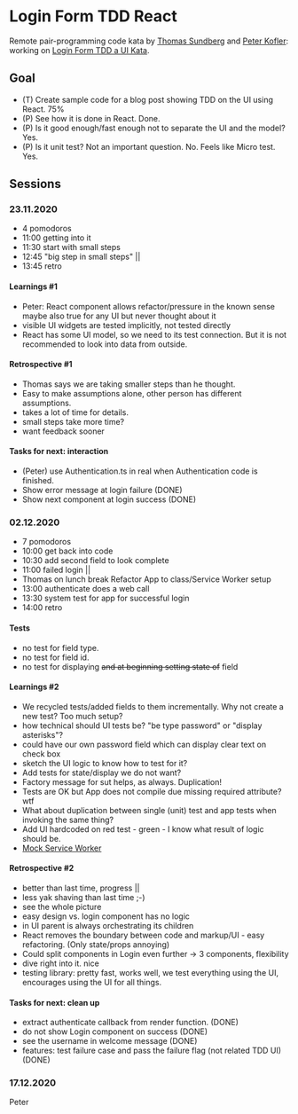 # Login Form TDD React

Remote pair-programming code kata by [Thomas Sundberg](https://www.thinkcode.se/)
and [Peter Kofler](https://www.code-cop.org/): working on
[Login Form TDD a UI Kata](https://blog.code-cop.org/2020/01/login-form-tdd-ui-kata.html).

## Goal

- (T) Create sample code for a blog post showing TDD on the UI using React. 75%
- (P) See how it is done in React. Done.
- (P) Is it good enough/fast enough not to separate the UI and the model? Yes.
- (P) Is it unit test? Not an important question. No. Feels like Micro test. Yes.

## Sessions

### 23.11.2020

- 4 pomodoros
- 11:00 getting into it
- 11:30 start with small steps
- 12:45 "big step in small steps" ||
- 13:45 retro

#### Learnings #1

- Peter: React component allows refactor/pressure in the known sense
  maybe also true for any UI but never thought about it
- visible UI widgets are tested implicitly, not tested directly
- React has some UI model, so we need to its test connection.
  But it is not recommended to look into data from outside.

#### Retrospective #1

- Thomas says we are taking smaller steps than he thought.
- Easy to make assumptions alone, other person has different assumptions.
- takes a lot of time for details.
- small steps take more time?
- want feedback sooner

#### Tasks for next: interaction

- (Peter) use Authentication.ts in real when Authentication code is finished.
- Show error message at login failure (DONE)
- Show next component at login success (DONE)

### 02.12.2020

- 7 pomodoros
- 10:00 get back into code
- 10:30 add second field to look complete
- 11:00 failed login ||
- Thomas on lunch break Refactor App to class/Service Worker setup
- 13:00 authenticate does a web call
- 13:30 system test for app for successful login
- 14:00 retro

#### Tests

- no test for field type.
- no test for field id.
- no test for displaying ~~and at beginning setting state of~~ field

#### Learnings #2

- We recycled tests/added fields to them incrementally.
  Why not create a new test? Too much setup?
- how technical should UI tests be? "be type password" or "display asterisks"?
- could have our own password field which can display clear text on check box
- sketch the UI logic to know how to test for it?
- Add tests for state/display we do not want?
- Factory message for sut helps, as always. Duplication!
- Tests are OK but App does not compile due missing required attribute? wtf
- What about duplication between single (unit) test and app tests when invoking the same thing?
- Add UI hardcoded on red test - green - I know what result of logic should be.
- [Mock Service Worker](https://mswjs.io/)

#### Retrospective #2

- better than last time, progress ||
- less yak shaving than last time ;-)
- see the whole picture
- easy design vs. login component has no logic
- in UI parent is always orchestrating its children
- React removes the boundary between code and markup/UI - easy refactoring.
  (Only state/props annoying)
- Could split components in Login even further -> 3 components, flexibility
- dive right into it. nice
- testing library: pretty fast, works well, we test everything using the UI,
  encourages using the UI for all things.

#### Tasks for next: clean up

- extract authenticate callback from render function. (DONE)
- do not show Login component on success (DONE)
- see the username in welcome message (DONE)
- features: test failure case and pass the failure flag (not related TDD UI) (DONE)

### 17.12.2020

Peter
